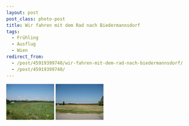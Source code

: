 ```yaml
---
layout: post
post_class: photo-post
title: Wir fahren mit dem Rad nach Biedermannsdorf
tags:
  - Frühling
  - Ausflug
  - Wien
redirect_from:
  - /post/45919399740/wir-fahren-mit-dem-rad-nach-biedermannsdorf/
  - /post/45919399740/
---
```

[![](/photos/2009-05-23-01-th.jpg)](/photos/2009-05-23-01-hd.jpg)
[![](/photos/2009-05-23-02-th.jpg)](/photos/2009-05-23-02-hd.jpg)
